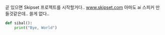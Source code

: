 [category]: <> (그냥)
[date]: <> (2024/05/11)
[title]: <> (SkipSet)

곧 있으면 Skipset 프로젝트를 시작할거다..
<a href="https://www.skipset.com">www.skipset.com</a>
아마도 ai 스피커 만들것같은데..
쓸게 없다..

```python
def sibal():
    print("Bye, World")
```
